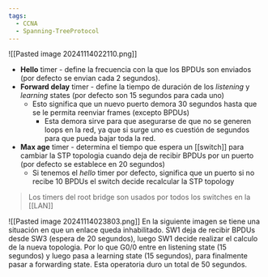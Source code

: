 ```yaml
---
tags:
  - CCNA
  - Spanning-TreeProtocol
---
```

![[Pasted image 20241114022110.png]]
- **Hello** timer - define la frecuencia con la que los BPDUs son enviados (por defecto se envian cada 2 segundos).  
- **Forward delay** timer - define la tiempo de duración de los _listening_ y _learning_ states (por defecto son 15 segundos para cada uno) 
	- Esto significa que un nuevo puerto demora 30 segundos hasta que se le permita reenviar frames (excepto BPDUs)
		- Esta demora sirve para que asegurarse de que no se generen loops en la red, ya que si surge uno es cuestión de segundos para que pueda bajar toda la red. 
- **Max age** timer - determina el tiempo que espera un [[switch]] para cambiar la STP topologia cuando deja de recibir BPDUs por un puerto (por defecto se establece en 20 segundos)
	- Si tenemos el _hello_ timer por defecto, significa que un puerto si no recibe 10 BPDUs el switch decide recalcular la STP topology 

> Los timers del root bridge son usados por todos los switches en la [[LAN]]

![[Pasted image 20241114023803.png]]
En la siguiente imagen se tiene una situación en que un enlace queda inhabilitado. SW1 deja de recibir BPDUs desde SW3 (espera de 20 segundos), luego SW1 decide realizar el calculo de la nueva topologia. Por lo que G0/0 entre en listening state (15 segundos) y luego pasa a learning state (15 segundos), para finalmente pasar a forwarding state. Esta operatoria duro un total de 50 segundos. 